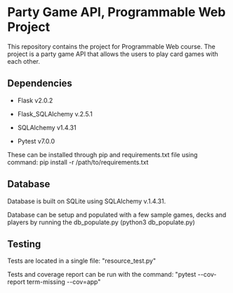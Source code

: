 # Party Game API, Programmable Web Project

This repository contains the project for Programmable Web course. The project is a party game API that allows the users to play card games with each other.

## Dependencies
* Flask v2.0.2

* Flask_SQLAlchemy v.2.5.1

* SQLAlchemy v1.4.31

* Pytest v7.0.0

These can be installed through pip and requirements.txt file using command:
pip install -r /path/to/requirements.txt

## Database

Database is built on SQLite using SQLAlchemy v.1.4.31.

Database can be setup and populated with a few sample games, decks and players by running the db_populate.py (python3 db_populate.py)

## Testing
Tests are located in a single file: "resource_test.py"

Tests and coverage report can be run with the command: "pytest --cov-report term-missing --cov=app"


